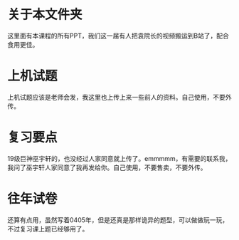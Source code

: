 # 关于本文件夹
这里面有本课程的所有PPT，我们这一届有人把袁院长的视频搬运到B站了，配合食用更佳。
# 上机试题
上机试题应该是老师会发，我这里也上传上来一些前人的资料。自己使用，不要外传。
# 复习要点
19级巨神巫宇轩的，也没经过人家同意就上传了。emmmmm，有需要的联系我，我问了巫宇轩人家同意了我再发给你。自己使用，不要售卖，不要外传。
# 往年试卷
还算有点用，虽然写着0405年，但是还真是那样诡异的题型，可以做做玩一玩，不过复习课上题已经够用了。